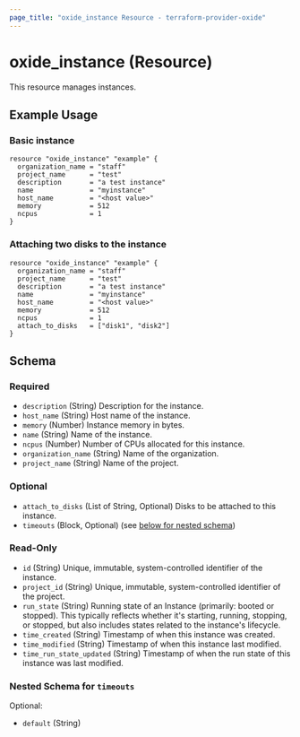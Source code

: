 ```yaml
---
page_title: "oxide_instance Resource - terraform-provider-oxide"
---
```


# oxide_instance (Resource)

This resource manages instances.

## Example Usage

### Basic instance

```hcl
resource "oxide_instance" "example" {
  organization_name = "staff"
  project_name      = "test"
  description       = "a test instance"
  name              = "myinstance"
  host_name         = "<host value>"
  memory            = 512
  ncpus             = 1
}
```

### Attaching two disks to the instance

```hcl
resource "oxide_instance" "example" {
  organization_name = "staff"
  project_name      = "test"
  description       = "a test instance"
  name              = "myinstance"
  host_name         = "<host value>"
  memory            = 512
  ncpus             = 1
  attach_to_disks   = ["disk1", "disk2"]
}
```

## Schema

### Required

- `description` (String) Description for the instance.
- `host_name` (String) Host name of the instance.
- `memory` (Number) Instance memory in bytes.
- `name` (String) Name of the instance.
- `ncpus` (Number) Number of CPUs allocated for this instance.
- `organization_name` (String) Name of the organization.
- `project_name` (String) Name of the project.

### Optional

- `attach_to_disks` (List of String, Optional) Disks to be attached to this instance.
- `timeouts` (Block, Optional) (see [below for nested schema](#nestedblock--timeouts))

### Read-Only

- `id` (String) Unique, immutable, system-controlled identifier of the instance.
- `project_id` (String) Unique, immutable, system-controlled identifier of the project.
- `run_state` (String) Running state of an Instance (primarily: booted or stopped). This typically reflects whether it's starting, running, stopping, or stopped, but also includes states related to the instance's lifecycle.
- `time_created` (String) Timestamp of when this instance was created.
- `time_modified` (String) Timestamp of when this instance last modified.
- `time_run_state_updated` (String) Timestamp of when the run state of this instance was last modified.

<a id="nestedblock--timeouts"></a>

### Nested Schema for `timeouts`

Optional:

- `default` (String)
